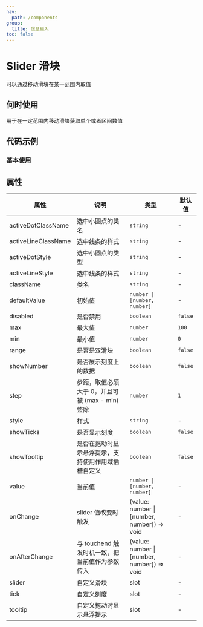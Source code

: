 ```yaml
---
nav:
  path: /components
group:
  title: 信息输入
toc: false
---
```


# Slider 滑块

可以通过移动滑块在某一范围内取值

## 何时使用
用于在一定范围内移动滑块获取单个或者区间数值

## 代码示例
### 基本使用
<code src='pages/Slider/index'></code>

## 属性 
| 属性 | 说明 | 类型 | 默认值 |
| -----|-----|-----|----- |
| activeDotClassName | 选中小圆点的类名  | `string` |  - |
| activeLineClassName | 选中线条的样式  | `string` |  - |
| activeDotStyle | 选中小圆点的类型  | `string` |  - |
| activeLineStyle | 选中线条的样式  | `string` |  - |
| className | 类名 | `string` |  - | 
| defaultValue | 初始值 | `number \| [number, number]` | - |
| disabled | 是否禁用 | `boolean` | `false` | 
| max | 最大值 | `number` | `100` | 
| min |  最小值 | `number` |  `0` |
| range | 是否是双滑块 | `boolean` | `false` | 
| showNumber | 是否展示刻度上的数据 | `boolean` | `false` | 
| step | 步距，取值必须大于 0，并且可被 (max - min) 整除 | `number` |  `1` | 
| style | 样式 | `string` | - | 
| showTicks | 是否显示刻度 | `boolean` | `false` | 
| showTooltip | 是否在拖动时显示悬浮提示，支持使用作用域插槽自定义 | `boolean` | `false` | 
| value | 当前值 | `number \| [number, number]` | - |
| onChange | slider 值改变时触发 | (value: number &verbar; [number, number]) => void | - |
| onAfterChange | 与 touchend 触发时机一致，把当前值作为参数传入 | (value: number &verbar; [number, number]) => void | - |
| slider | 自定义滑块 | slot | - |
| tick | 自定义刻度 | slot | - |
| tooltip | 自定义拖动时显示悬浮提示 | slot | - |
